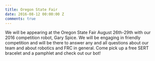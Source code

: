 ```yaml
---
title: Oregon State Fair
date: 2016-08-12 00:00:00 Z
comments: true
---
```


We will be appearing at the Oregon State Fair August 26th-29th with our 2016 competition robot,
Gary Spice. We will be engaging in friendly competition and will be there to answer any and all
questions about our team and about robotics and FRC in general. Come pick up a free SERT
bracelet and a pamphlet and check out our bot!
